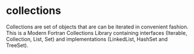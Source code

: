 # collections
Collections are set of objects that are can be iterated in convenient fashion. This is a Modern Fortran Collections Library containing interfaces (Iterable, Collection, List, Set) and implementations (LinkedList, HashSet and TreeSet). 

